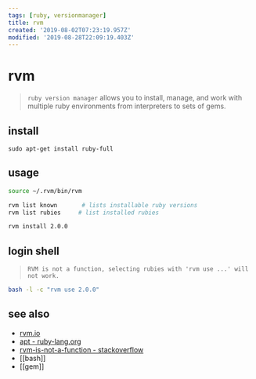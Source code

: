 ```yaml
---
tags: [ruby, versionmanager]
title: rvm
created: '2019-08-02T07:23:19.957Z'
modified: '2019-08-28T22:09:19.403Z'
---
```


# rvm

> `ruby version manager` allows you to install, manage, and work with multiple ruby environments from interpreters to sets of gems. 

## install
`sudo apt-get install ruby-full`

## usage
```sh
source ~/.rvm/bin/rvm

rvm list known       # lists installable ruby versions
rvm list rubies     # list installed rubies

rvm install 2.0.0

```

## login shell
> `RVM is not a function, selecting rubies with 'rvm use ...' will not work.`
```sh
bash -l -c "rvm use 2.0.0"
```

## see also
- [rvm.io](http://rvm.io/)
- [apt - ruby-lang.org](https://www.ruby-lang.org/en/documentation/installation/#apt)
- [rvm-is-not-a-function - stackoverflow](http://stackoverflow.com/a/30739863)
- [[bash]]
- [[gem]]

